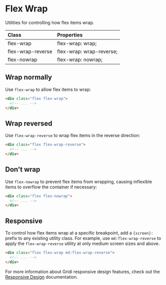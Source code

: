 # Flex Wrap

Utilities for controlling how flex items wrap.

| Class             | Properties               |
| :---------------- | :----------------------- |
| flex-wrap         | flex-wrap: wrap;         |
| flex-wrap-reverse | flex-wrap: wrap-reverse; |
| flex-nowrap       | flex-wrap: nowrap;       |

## Wrap normally

Use `flex-wrap` to allow flex items to wrap:

```html
<div class="flex flex-wrap">
  <!-- ... -->
</div>
```

## Wrap reversed

Use `flex-wrap-reverse` to wrap flex items in the reverse direction:

```html
<div class="flex flex-wrap-reverse">
  <!-- ... -->
</div>
```

## Don't wrap

Use `flex-nowrap` to prevent flex items from wrapping, causing inflexible items to overflow the container if necessary:

```html
<div class="flex flex-nowrap">
  <!-- ... -->
</div>
```

## Responsive

To control how flex items wrap at a specific breakpoint, add a `{screen}:` prefix to any existing utility class. For example, use `md:flex-wrap-reverse` to apply the `flex-wrap-reverse` utility at only medium screen sizes and above.

```html
<div class="flex flex-wrap md:flex-wrap-reverse">
  <!-- ... -->
</div>
```

For more information about Gridi responsive design features, check out the <a href="/gridi/guide/responsive-design.html">Responsive Design</a> documentation.
